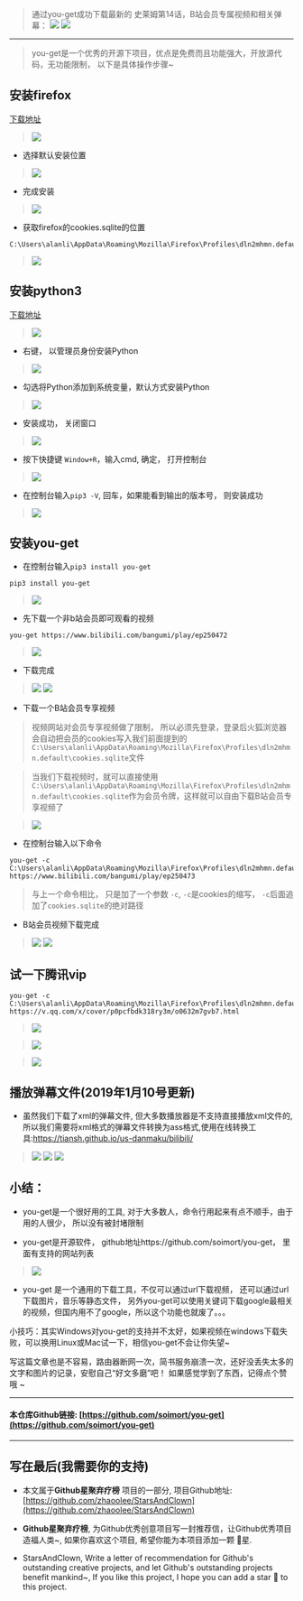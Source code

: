 > 通过you-get成功下载最新的 史莱姆第14话，B站会员专属视频和相关弹幕：
> ![](https://raw.githubusercontent.com/zhaoolee/GraphBed/master/StarsAndClown/a5519e75cd4c4cdbb6874e646fc8b34d.png)
> ![](https://raw.githubusercontent.com/zhaoolee/GraphBed/master/StarsAndClown/572b778ef2b24fc29edcdd06c082d1ae.png)
---
> you-get是一个优秀的开源下项目，优点是免费而且功能强大，开放源代码，无功能限制， 以下是具体操作步骤~

## 安装firefox
[下载地址](https://download.mozilla.org/?product=firefox-latest-ssl&os=win64&lang=zh-CN&attribution_code=c291cmNlPXd3dy5nb29nbGUuY29tJm1lZGl1bT1yZWZlcnJhbCZjYW1wYWlnbj0obm90IHNldCkmY29udGVudD0obm90IHNldCk.&attribution_sig=5d58068ab4ba5299f75ac9c252cf1dc4d489fe60ad5cb511a02222e81f68e2a5)
> ![](https://raw.githubusercontent.com/zhaoolee/GraphBed/master/StarsAndClown/2b8d52f0e6a04554b823d4cb29b7aa73.png)
- 选择默认安装位置
> ![](https://raw.githubusercontent.com/zhaoolee/GraphBed/master/StarsAndClown/fd16ea5bea2246beaa44908d7f922014.png)
- 完成安装
> ![](https://raw.githubusercontent.com/zhaoolee/GraphBed/master/StarsAndClown/55dfaedc12f54fb3a02e91816ee8a723.png)
- 获取firefox的cookies.sqlite的位置
```
C:\Users\alanli\AppData\Roaming\Mozilla\Firefox\Profiles\dln2mhmn.default\cookies.sqlite
```
> ![](https://raw.githubusercontent.com/zhaoolee/GraphBed/master/StarsAndClown/cf2f9131edd4429192d6b3f5a8c94caf.png)

## 安装python3
[下载地址](https://www.python.org/ftp/python/3.7.2/python-3.7.2.exe)
> ![](https://raw.githubusercontent.com/zhaoolee/GraphBed/master/StarsAndClown/ade2648e786a4043a52eb533a6f1888b.png)
- 右键， 以管理员身份安装Python
> ![](https://raw.githubusercontent.com/zhaoolee/GraphBed/master/StarsAndClown/eb9588ed02834fb093fee47837940478.png)
- 勾选将Python添加到系统变量，默认方式安装Python
> ![](https://raw.githubusercontent.com/zhaoolee/GraphBed/master/StarsAndClown/d94094fb71b34d0abe43650ba2a69d5c.png)
- 安装成功， 关闭窗口
> ![](https://raw.githubusercontent.com/zhaoolee/GraphBed/master/StarsAndClown/0487d0e3dbef4c78ad6b8e59fe193302.png)
- 按下快捷键 `Window+R`，输入cmd, 确定， 打开控制台
> ![](https://raw.githubusercontent.com/zhaoolee/GraphBed/master/StarsAndClown/5cccf13d07f64e0380b95b7cd71a9b68.png)
- 在控制台输入`pip3 -V`, 回车，如果能看到输出的版本号， 则安装成功
> ![](https://raw.githubusercontent.com/zhaoolee/GraphBed/master/StarsAndClown/9e92a99407594964b4fc94b015d68566.png)

## 安装you-get
-  在控制台输入`pip3 install you-get`
```
pip3 install you-get
```
> ![](https://raw.githubusercontent.com/zhaoolee/GraphBed/master/StarsAndClown/a2871b2ef9684b2cb56a20e1560aa183.png)

- 先下载一个非b站会员即可观看的视频
```
you-get https://www.bilibili.com/bangumi/play/ep250472
```
> ![](https://raw.githubusercontent.com/zhaoolee/GraphBed/master/StarsAndClown/9ac8a40b5a1b4a7e96eef79d2f43e5e2.png)
- 下载完成
> ![](https://raw.githubusercontent.com/zhaoolee/GraphBed/master/StarsAndClown/ff02c76cb7cf4d748d135626a1207995.png)
> ![](https://raw.githubusercontent.com/zhaoolee/GraphBed/master/StarsAndClown/c9c787980416479084902047b40ab72b.png)
- 下载一个B站会员专享视频

> 视频网站对会员专享视频做了限制， 所以必须先登录，登录后火狐浏览器会自动把会员的cookies写入我们前面提到的`C:\Users\alanli\AppData\Roaming\Mozilla\Firefox\Profiles\dln2mhmn.default\cookies.sqlite`文件

> 当我们下载视频时，就可以直接使用`C:\Users\alanli\AppData\Roaming\Mozilla\Firefox\Profiles\dln2mhmn.default\cookies.sqlite`作为会员令牌，这样就可以自由下载B站会员专享视频了

> ![](https://raw.githubusercontent.com/zhaoolee/GraphBed/master/StarsAndClown/396b58f5174e4c49803da7c93770de81.png)
- 在控制台输入以下命令
```
you-get -c C:\Users\alanli\AppData\Roaming\Mozilla\Firefox\Profiles\dln2mhmn.default\cookies.sqlite https://www.bilibili.com/bangumi/play/ep250473
```
> 与上一个命令相比， 只是加了一个参数 `-c`, `-c`是cookies的缩写， `-c`后面追加了`cookies.sqlite`的绝对路径
- B站会员视频下载完成
> ![](https://raw.githubusercontent.com/zhaoolee/GraphBed/master/StarsAndClown/6e250d6a0cc54419826c377c0baf2544.png)
> ![](https://raw.githubusercontent.com/zhaoolee/GraphBed/master/StarsAndClown/25a8f2a770f6428d9d729c20bd0fca54.png)

## 试一下腾讯vip
```
you-get -c C:\Users\alanli\AppData\Roaming\Mozilla\Firefox\Profiles\dln2mhmn.default\cookies.sqlite https://v.qq.com/x/cover/p0pcfbdk318ry3m/o0632m7gvb7.html
```
>![](https://raw.githubusercontent.com/zhaoolee/GraphBed/master/StarsAndClown/3d94bf4095d246d0aae32cad616196cd.png)

> ![](https://raw.githubusercontent.com/zhaoolee/GraphBed/master/StarsAndClown/eb870060e0304c39b4cd7de0d49830c2.png)

> ![](https://raw.githubusercontent.com/zhaoolee/GraphBed/master/StarsAndClown/6666e9d022ac4fc49d4c98e92f1ebf9c.png)


## 播放弹幕文件(2019年1月10号更新)
- 虽然我们下载了xml的弹幕文件, 但大多数播放器是不支持直接播放xml文件的, 所以我们需要将xml格式的弹幕文件转换为ass格式,使用在线转换工具:https://tiansh.github.io/us-danmaku/bilibili/
> ![](https://raw.githubusercontent.com/zhaoolee/GraphBed/master/StarsAndClown/1eddef95f9fd4697b0492201bb66c97b.png)
> ![](https://raw.githubusercontent.com/zhaoolee/GraphBed/master/StarsAndClown/771a24187fd74204968a5729a26a4c16.png)
> ![](https://raw.githubusercontent.com/zhaoolee/GraphBed/master/StarsAndClown/85fcc48685b5456f8def1fa7cfac1862.png)



## 小结：
- you-get是一个很好用的工具, 对于大多数人，命令行用起来有点不顺手，由于用的人很少， 所以没有被封堵限制

- you-get是开源软件， github地址https://github.com/soimort/you-get， 里面有支持的网站列表
> ![](https://raw.githubusercontent.com/zhaoolee/GraphBed/master/StarsAndClown/5de914e1735a46469bf193b6a0b44574.png)

- you-get 是一个通用的下载工具，不仅可以通过url下载视频， 还可以通过url下载图片，音乐等静态文件， 另外you-get可以使用关键词下载google最相关的视频，但国内用不了google，所以这个功能也就废了。。。

小技巧：其实Windows对you-get的支持并不太好，如果视频在windows下载失败，可以换用Linux或Mac试一下，相信you-get不会让你失望~

写这篇文章也是不容易，路由器断网一次，简书服务崩溃一次，还好没丢失太多的文字和图片的记录，安慰自己“好文多磨”吧！ 如果感觉学到了东西，记得点个赞哦 ~ 


---

#### 本仓库Github链接: [https://github.com/soimort/you-get](https://github.com/soimort/you-get)

---

## 写在最后(我需要你的支持)
- 本文属于**Github星聚弃疗榜** 项目的一部分, 项目Github地址: [https://github.com/zhaoolee/StarsAndClown](https://github.com/zhaoolee/StarsAndClown)

- **Github星聚弃疗榜**, 为Github优秀创意项目写一封推荐信，让Github优秀项目造福人类~, 如果你喜欢这个项目, 希望你能为本项目添加一颗 🌟星.

- StarsAndClown, Write a letter of recommendation for Github's outstanding creative projects, and let Github's outstanding projects benefit mankind~, If you like this project, I hope you can add a star 🌟 to this project.






